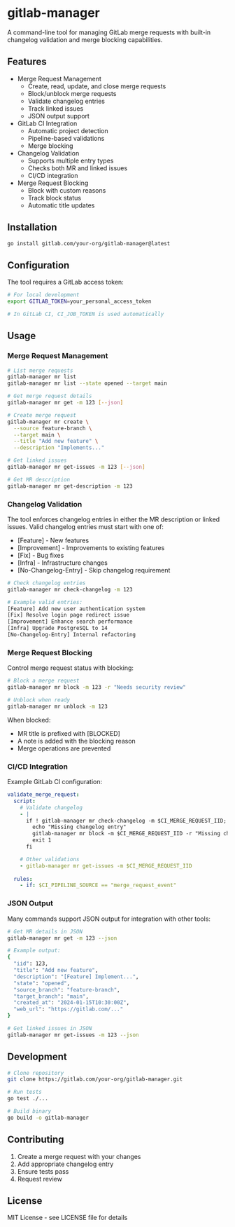 # gitlab-manager

A command-line tool for managing GitLab merge requests with built-in changelog validation and merge blocking capabilities.

## Features

- Merge Request Management
  - Create, read, update, and close merge requests
  - Block/unblock merge requests
  - Validate changelog entries
  - Track linked issues
  - JSON output support
- GitLab CI Integration
  - Automatic project detection
  - Pipeline-based validations
  - Merge blocking
- Changelog Validation
  - Supports multiple entry types
  - Checks both MR and linked issues
  - CI/CD integration
- Merge Request Blocking
  - Block with custom reasons
  - Track block status
  - Automatic title updates

## Installation

```bash
go install gitlab.com/your-org/gitlab-manager@latest
```

## Configuration

The tool requires a GitLab access token:

```bash
# For local development
export GITLAB_TOKEN=your_personal_access_token

# In GitLab CI, CI_JOB_TOKEN is used automatically
```

## Usage

### Merge Request Management

```bash
# List merge requests
gitlab-manager mr list
gitlab-manager mr list --state opened --target main

# Get merge request details
gitlab-manager mr get -m 123 [--json]

# Create merge request
gitlab-manager mr create \
  --source feature-branch \
  --target main \
  --title "Add new feature" \
  --description "Implements..."

# Get linked issues
gitlab-manager mr get-issues -m 123 [--json]

# Get MR description
gitlab-manager mr get-description -m 123
```

### Changelog Validation

The tool enforces changelog entries in either the MR description or linked issues.
Valid changelog entries must start with one of:

- [Feature] - New features
- [Improvement] - Improvements to existing features
- [Fix] - Bug fixes
- [Infra] - Infrastructure changes
- [No-Changelog-Entry] - Skip changelog requirement

```bash
# Check changelog entries
gitlab-manager mr check-changelog -m 123

# Example valid entries:
[Feature] Add new user authentication system
[Fix] Resolve login page redirect issue
[Improvement] Enhance search performance
[Infra] Upgrade PostgreSQL to 14
[No-Changelog-Entry] Internal refactoring
```

### Merge Request Blocking

Control merge request status with blocking:

```bash
# Block a merge request
gitlab-manager mr block -m 123 -r "Needs security review"

# Unblock when ready
gitlab-manager mr unblock -m 123
```

When blocked:
- MR title is prefixed with [BLOCKED]
- A note is added with the blocking reason
- Merge operations are prevented

### CI/CD Integration

Example GitLab CI configuration:

```yaml
validate_merge_request:
  script:
    # Validate changelog
    - |
      if ! gitlab-manager mr check-changelog -m $CI_MERGE_REQUEST_IID; then
        echo "Missing changelog entry"
        gitlab-manager mr block -m $CI_MERGE_REQUEST_IID -r "Missing changelog entry"
        exit 1
      fi

    # Other validations
    - gitlab-manager mr get-issues -m $CI_MERGE_REQUEST_IID
    
  rules:
    - if: $CI_PIPELINE_SOURCE == "merge_request_event"
```

### JSON Output

Many commands support JSON output for integration with other tools:

```bash
# Get MR details in JSON
gitlab-manager mr get -m 123 --json

# Example output:
{
  "iid": 123,
  "title": "Add new feature",
  "description": "[Feature] Implement...",
  "state": "opened",
  "source_branch": "feature-branch",
  "target_branch": "main",
  "created_at": "2024-01-15T10:30:00Z",
  "web_url": "https://gitlab.com/..."
}

# Get linked issues in JSON
gitlab-manager mr get-issues -m 123 --json
```

## Development

```bash
# Clone repository
git clone https://gitlab.com/your-org/gitlab-manager.git

# Run tests
go test ./...

# Build binary
go build -o gitlab-manager
```

## Contributing

1. Create a merge request with your changes
2. Add appropriate changelog entry
3. Ensure tests pass
4. Request review

## License

MIT License - see LICENSE file for details
